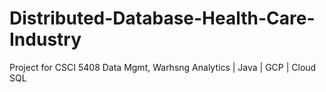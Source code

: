 # Distributed-Database-Health-Care-Industry
Project for CSCI 5408 Data Mgmt, Warhsng Analytics  | Java | GCP | Cloud SQL
